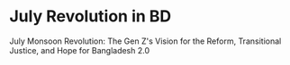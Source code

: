 # July Revolution in BD
July Monsoon Revolution: The Gen Z's Vision for the Reform, Transitional Justice, and Hope for Bangladesh 2.0
